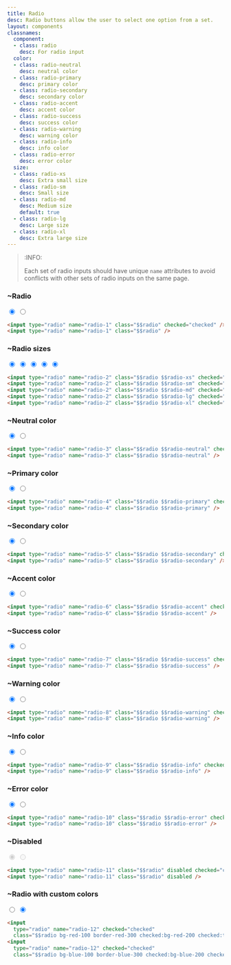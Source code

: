 ```yaml
---
title: Radio
desc: Radio buttons allow the user to select one option from a set.
layout: components
classnames:
  component:
  - class: radio
    desc: For radio input
  color:
  - class: radio-neutral
    desc: neutral color
  - class: radio-primary
    desc: primary color
  - class: radio-secondary
    desc: secondary color
  - class: radio-accent
    desc: accent color
  - class: radio-success
    desc: success color
  - class: radio-warning
    desc: warning color
  - class: radio-info
    desc: info color
  - class: radio-error
    desc: error color
  size:
  - class: radio-xs
    desc: Extra small size
  - class: radio-sm
    desc: Small size
  - class: radio-md
    desc: Medium size
    default: true
  - class: radio-lg
    desc: Large size
  - class: radio-xl
    desc: Extra large size
---
```


<script>
  import Component from "$components/Component.svelte"
</script>

> :INFO:
>
> Each set of radio inputs should have unique `name` attributes to avoid conflicts with other sets of radio inputs on the same page.


### ~Radio
<input type="radio" name="radio-1" class="radio" checked="checked" />
<input type="radio" name="radio-1" class="radio" />

```html
<input type="radio" name="radio-1" class="$$radio" checked="checked" />
<input type="radio" name="radio-1" class="$$radio" />
```

### ~Radio sizes
<input type="radio" name="radio-2" class="radio radio-xs" checked="checked" />
<input type="radio" name="radio-2.1" class="radio radio-sm" checked="checked" />
<input type="radio" name="radio-2.2" class="radio radio-md" checked="checked" />
<input type="radio" name="radio-2.3" class="radio radio-lg" checked="checked" />
<input type="radio" name="radio-2.4" class="radio radio-xl" checked="checked" />

```html
<input type="radio" name="radio-2" class="$$radio $$radio-xs" checked="checked" />
<input type="radio" name="radio-2" class="$$radio $$radio-sm" checked="checked" />
<input type="radio" name="radio-2" class="$$radio $$radio-md" checked="checked" />
<input type="radio" name="radio-2" class="$$radio $$radio-lg" checked="checked" />
<input type="radio" name="radio-2" class="$$radio $$radio-xl" checked="checked" />
```


### ~Neutral color
<input type="radio" name="radio-3" class="radio radio-neutral" checked="checked" />
<input type="radio" name="radio-3" class="radio radio-neutral" />

```html
<input type="radio" name="radio-3" class="$$radio $$radio-neutral" checked="checked" />
<input type="radio" name="radio-3" class="$$radio $$radio-neutral" />
```


### ~Primary color
<input type="radio" name="radio-4" class="radio radio-primary" checked="checked" />
<input type="radio" name="radio-4" class="radio radio-primary" />

```html
<input type="radio" name="radio-4" class="$$radio $$radio-primary" checked="checked" />
<input type="radio" name="radio-4" class="$$radio $$radio-primary" />
```


### ~Secondary color
<input type="radio" name="radio-5" class="radio radio-secondary" checked="checked" />
<input type="radio" name="radio-5" class="radio radio-secondary" />

```html
<input type="radio" name="radio-5" class="$$radio $$radio-secondary" checked="checked" />
<input type="radio" name="radio-5" class="$$radio $$radio-secondary" />
```


### ~Accent color
<input type="radio" name="radio-6" class="radio radio-accent" checked="checked" />
<input type="radio" name="radio-6" class="radio radio-accent" />

```html
<input type="radio" name="radio-6" class="$$radio $$radio-accent" checked="checked" />
<input type="radio" name="radio-6" class="$$radio $$radio-accent" />
```


### ~Success color
<input type="radio" name="radio-7" class="radio radio-success" checked="checked" />
<input type="radio" name="radio-7" class="radio radio-success" />

```html
<input type="radio" name="radio-7" class="$$radio $$radio-success" checked="checked" />
<input type="radio" name="radio-7" class="$$radio $$radio-success" />
```


### ~Warning color
<input type="radio" name="radio-8" class="radio radio-warning" checked="checked" />
<input type="radio" name="radio-8" class="radio radio-warning" />

```html
<input type="radio" name="radio-8" class="$$radio $$radio-warning" checked="checked" />
<input type="radio" name="radio-8" class="$$radio $$radio-warning" />
```


### ~Info color
<input type="radio" name="radio-9" class="radio radio-info" checked="checked" />
<input type="radio" name="radio-9" class="radio radio-info" />

```html
<input type="radio" name="radio-9" class="$$radio $$radio-info" checked="checked" />
<input type="radio" name="radio-9" class="$$radio $$radio-info" />
```


### ~Error color
<input type="radio" name="radio-10" class="radio radio-error" checked="checked" />
<input type="radio" name="radio-10" class="radio radio-error" />

```html
<input type="radio" name="radio-10" class="$$radio $$radio-error" checked="checked" />
<input type="radio" name="radio-10" class="$$radio $$radio-error" />
```


### ~Disabled
<input type="radio" name="radio-11" class="radio" disabled checked="checked" />
<input type="radio" name="radio-11" class="radio" disabled />

```html
<input type="radio" name="radio-11" class="$$radio" disabled checked="checked" />
<input type="radio" name="radio-11" class="$$radio" disabled />
```


### ~Radio with custom colors
<input type="radio" name="radio-12" class="radio bg-red-100 border-red-300 checked:bg-red-200 checked:text-red-600 checked:border-red-600" checked="checked" />
<input type="radio" name="radio-12" class="radio bg-blue-100 border-blue-300 checked:bg-blue-200 checked:text-blue-600 checked:border-blue-600" checked="checked" />

```html
<input
  type="radio" name="radio-12" checked="checked"
  class="$$radio bg-red-100 border-red-300 checked:bg-red-200 checked:text-red-600 checked:border-red-600" />
<input
  type="radio" name="radio-12" checked="checked"
  class="$$radio bg-blue-100 border-blue-300 checked:bg-blue-200 checked:text-blue-600 checked:border-blue-600" />
```
